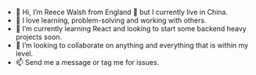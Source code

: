 - 👋 Hi, I’m Reece Walsh from England 🏴󠁧󠁢󠁥󠁮󠁧󠁿 but I currently live in China. 
- 👀 I love learning, problem-solving and working with others. 
- 🌱 I’m currently learning React and looking to start some backend heavy projects soon. 
- 💞️ I’m looking to collaborate on anything and everything that is within my level. 
- 📫 Send me a message or tag me for issues. 

<!---
reeceawalsh/reeceawalsh is a ✨ special ✨ repository because its `README.md` (this file) appears on your GitHub profile.
You can click the Preview link to take a look at your changes.
--->
